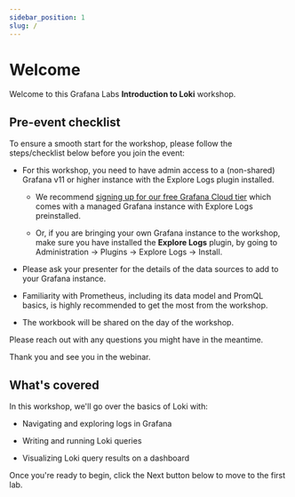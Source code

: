 ```yaml
---
sidebar_position: 1
slug: /
---
```


# Welcome

Welcome to this Grafana Labs **Introduction to Loki** workshop. 

## Pre-event checklist

To ensure a smooth start for the workshop, please follow the steps/checklist below before you join the event:

- For this workshop, you need to have admin access to a (non-shared) Grafana v11 or higher instance with the Explore Logs plugin installed. 
    
    - We recommend [signing up for our free Grafana Cloud tier](https://grafana.com/auth/sign-up/create-user?pg=hp&plcmt=hero-btn1) which comes with a managed Grafana instance with Explore Logs preinstalled.

    - Or, if you are bringing your own Grafana instance to the workshop, make sure you have installed the **Explore Logs** plugin, by going to Administration -> Plugins -> Explore Logs -> Install.

- Please ask your presenter for the details of the data sources to add to your Grafana instance.

- Familiarity with Prometheus, including its data model and PromQL basics, is highly recommended to get the most from the workshop.

- The workbook will be shared on the day of the workshop.

Please reach out with any questions you might have in the meantime.

Thank you and see you in the webinar.

## What's covered

In this workshop, we'll go over the basics of Loki with:

- Navigating and exploring logs in Grafana

- Writing and running Loki queries

- Visualizing Loki query results on a dashboard


Once you're ready to begin, click the Next button below to move to the first lab.
